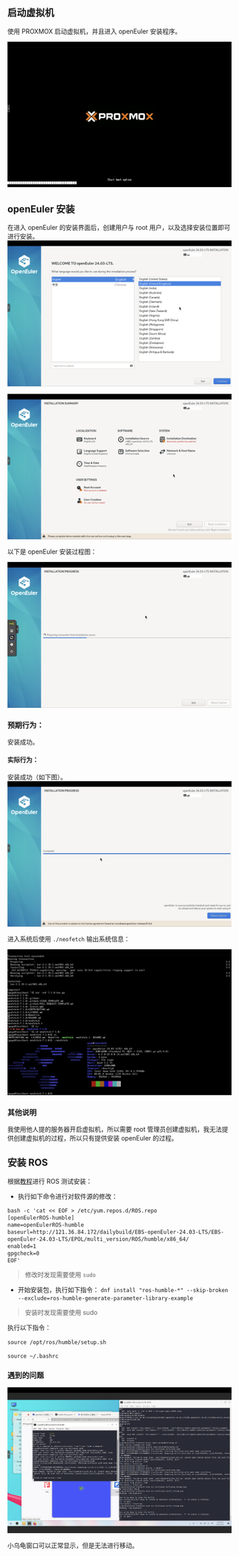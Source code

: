 ## 启动虚拟机

使用 PROXMOX 启动虚拟机，并且进入 openEuler 安装程序。

![proxmox-boot.png](./img/proxmox-boot.png)
## openEuler 安装

在进入 openEuler 的安装界面后，创建用户与 root 用户，以及选择安装位置即可进行安装。
![install.png](./img/install.png)

![configuration.png](./img/configuration.png)

以下是 openEuler 安装过程图：

![installation.png](./img/installation.png)

### 预期行为：

安装成功。

#### 实际行为：

安装成功（如下图）。
![complete-installation.png](./img/complete-installation.png)

进入系统后使用 `./neofetch` 输出系统信息：

![install-succeed.png](./img/install-succeed.png)
### 其他说明

我使用他人提的服务器开启虚拟机，所以需要 root 管理员创建虚拟机，我无法提供创建虚拟机的过程，所以只有提供安装 openEuler 的过程。

## 安装 ROS

根据[教程](https://gitee.com/openeuler/ros/tree/master/user_doc/ROS-humble-oerv24.03-x86#/openeuler/ros/blob/master/user_doc/ROS-humble-oerv24.03-x86/logs/dnf_install.log)进行 ROS 测试安装：
- 执行如下命令进行对软件源的修改：
```log
bash -c 'cat << EOF > /etc/yum.repos.d/ROS.repo
[openEulerROS-humble]
name=openEulerROS-humble
baseurl=http://121.36.84.172/dailybuild/EBS-openEuler-24.03-LTS/EBS-openEuler-24.03-LTS/EPOL/multi_version/ROS/humble/x86_64/
enabled=1
gpgcheck=0
EOF'
```

> 修改时发现需要使用 `sudo`

- 开始安装包，执行如下指令：
`dnf install "ros-humble-*" --skip-broken --exclude=ros-humble-generate-parameter-library-example`

> 安装时发现需要使用 sudo

执行以下指令：

`source /opt/ros/humble/setup.sh`

`source ~/.bashrc`

### 遇到的问题

![turtle-issue.png](./img/turtle-issue.png)

小乌龟窗口可以正常显示，但是无法进行移动。
